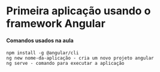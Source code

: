 # Primeira aplicação usando o framework Angular

#### Comandos usados na aula
    npm install -g @angular/cli
    ng new nome-da-aplicação - cria um novo projeto angular
    ng serve - comando para executar a aplicação
